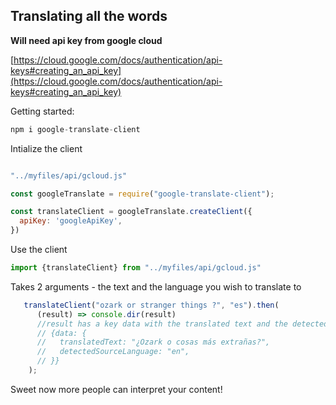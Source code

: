 ## Translating all the words



**Will need api key from google cloud** 

[https://cloud.google.com/docs/authentication/api-keys#creating_an_api_key](https://cloud.google.com/docs/authentication/api-keys#creating_an_api_key)

Getting started:

```javascript
npm i google-translate-client
```

Intialize the client

```javascript

"../myfiles/api/gcloud.js"

const googleTranslate = require("google-translate-client");

const translateClient = googleTranslate.createClient({
  apiKey: 'googleApiKey',
})

```

Use the client

```javascript
import {translateClient} from "../myfiles/api/gcloud.js"

```

Takes 2 arguments - the text and the language you wish to translate to

```javascript
   translateClient("ozark or stranger things ?", "es").then(
      (result) => console.dir(result)
      //result has a key data with the translated text and the detected source language
      // {data: {
      //   translatedText: "¿Ozark o cosas más extrañas?",
      //   detectedSourceLanguage: "en",
      // }}
    );
```

Sweet now more people can interpret your content!
